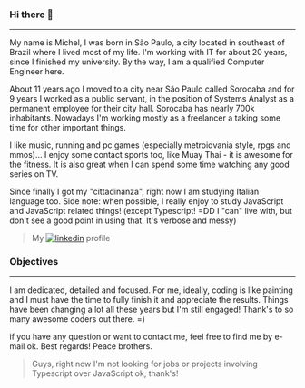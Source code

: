 ### Hi there 👋
---

My name is Michel, I was born in São Paulo, a city located in southeast of Brazil where I lived most of my life. I'm working with IT for about 20 years, since I finished my university. By the way, I am a qualified Computer Engineer here.

About 11 years ago I moved to a city near São Paulo called Sorocaba and for 9 years I worked as a public servant, in the position of Systems Analyst as a permanent employee for their city hall. Sorocaba has nearly 700k inhabitants. Nowadays I'm working mostly as a freelancer a taking some time for other important things.

I like music, running and pc games (especially metroidvania style, rpgs and mmos)… I enjoy some contact sports too, like Muay Thai - it is awesome for the fitness. It is also great when I can spend some time watching any good series on TV.

Since finally I got my "cittadinanza", right now I am studying Italian language too. Side note: when possible, I really enjoy to study JavaScript and JavaScript related things! (except Typescript! =DD I "can" live with, but don't see a good point in using that. It's verbose and messy)

> My [![linkedin](https://user-images.githubusercontent.com/4501798/184222546-d00b4fdf-0b7a-47ad-b83d-3f0ad98473bc.png)](https://www.linkedin.com/in/michel-g-b13a01209/) profile

### Objectives
---

I am dedicated, detailed and focused. For me, ideally, coding is like painting and I must have the time to fully finish it and appreciate the results. Things have been changing a lot all these years but I'm still engaged! Thank's to so many awesome coders out there. =)

if you have any question or want to contact me, feel free to find me by e-mail ok. Best regards! Peace brothers.

> Guys, right now I'm not looking for jobs or projects involving Typescript over JavaScript ok, thank's!
